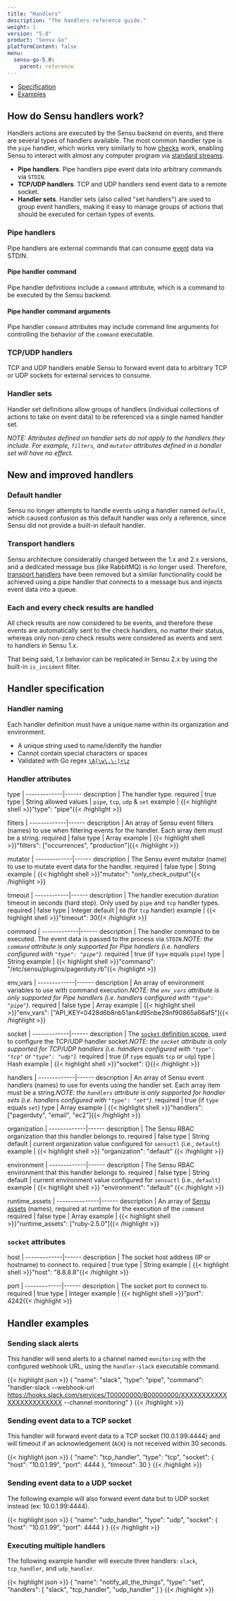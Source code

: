 ```yaml
---
title: "Handlers"
description: "The handlers reference guide."
weight: 1
version: "5.0"
product: "Sensu Go"
platformContent: false
menu:
  sensu-go-5.0:
    parent: reference
---
```


- [Specification](#handler-specification)
- [Examples](#handler-examples)

## How do Sensu handlers work?

Handlers actions are executed by the Sensu backend on events, and there are
several types of handlers available. The most common handler type is the `pipe`
handler, which works very similarly to how [checks][1] work, enabling Sensu to
interact with almost any computer program via [standard streams][2].

- **Pipe handlers**. Pipe handlers pipe event data into arbitrary commands via
  `STDIN`.
- **TCP/UDP handlers**. TCP and UDP handlers send event data to a remote socket.
- **Handler sets**. Handler sets (also called "set handlers") are used to group
  event handlers, making it easy to manage groups of actions that should be
  executed for certain types of events.

### Pipe handlers

Pipe handlers are external commands that can consume [event][3] data via STDIN.

#### Pipe handler command

Pipe handler definitions include a `command` attribute, which is a command to be
executed by the Sensu backend.

#### Pipe handler command arguments

Pipe handler `command` attributes may include command line arguments for
controlling the behavior of the `command` executable.

### TCP/UDP handlers

TCP and UDP handlers enable Sensu to forward event data to arbitrary TCP or UDP
sockets for external services to consume.

### Handler sets

Handler set definitions allow groups of handlers (individual collections
of actions to take on event data) to be referenced via a single named handler
set.

_NOTE: Attributes defined on handler sets do not apply to the handlers they
include. For example, `filters`, and `mutator` attributes defined 
in a handler set will have no effect._

## New and improved handlers

### Default handler

Sensu no longer attempts to handle events using a handler named `default`, which
caused confusion as this default handler was only a reference, since Sensu did
not provide a built-in default handler.

### Transport handlers

Sensu architecture considerably changed between the 1.x and 2.x versions, and a
dedicated message bus (like RabbitMQ) is no longer used. Therefore, [transport
handlers][5] have been removed but a similar functionality could be achieved
using a pipe handler that connects to a message bus and injects event data into
a queue.

### Each and every check results are handled

All check results are now considered to be events, and therefore these events
are automatically sent to the check handlers, no matter their status, whereas
only non-zero check results were considered as events and sent to handlers in
Sensu 1.x.

That being said, 1.x behavior can be replicated in Sensu 2.x by using the
built-in `is_incident` filter.

## Handler specification

### Handler naming

Each handler definition must have a unique name within its organization and
environment.

* A unique string used to name/identify the handler
* Cannot contain special characters or spaces
* Validated with Go regex [`\A[\w\.\-]+\z`](https://regex101.com/r/zo9mQU/2)

### Handler attributes

type         | 
-------------|------
description  | The handler type.
required     | true
type         | String
allowed values | `pipe`, `tcp`, `udp` & `set`
example      | {{< highlight shell >}}"type": "pipe"{{< /highlight >}}

filters      | 
-------------|------
description  | An array of Sensu event filters (names) to use when filtering events for the handler. Each array item must be a string.
required     | false
type         | Array
example      | {{< highlight shell >}}"filters": ["occurrences", "production"]{{< /highlight >}}

mutator      | 
-------------|------
description  | The Sensu event mutator (name) to use to mutate event data for the handler.
required     | false
type         | String
example      | {{< highlight shell >}}"mutator": "only_check_output"{{< /highlight >}}

timeout     | 
------------|------
description | The handler execution duration timeout in seconds (hard stop). Only used by `pipe` and `tcp` handler types.
required    | false
type        | Integer
default     | `60` (for `tcp` handler)
example     | {{< highlight shell >}}"timeout": 30{{< /highlight >}}

command      | 
-------------|------
description  | The handler command to be executed. The event data is passed to the process via `STDIN`._NOTE: the `command` attribute is only supported for Pipe handlers (i.e. handlers configured with `"type": "pipe"`)._
required     | true (if `type` equals `pipe`)
type         | String
example      | {{< highlight shell >}}"command": "/etc/sensu/plugins/pagerduty.rb"{{< /highlight >}}

env_vars      | 
-------------|------
description  | An array of environment variables to use with command execution._NOTE: the `env_vars` attribute is only supported for Pipe handlers (i.e. handlers configured with `"type": "pipe"`)._
required     | false
type         | Array
example      | {{< highlight shell >}}"env_vars": ["API_KEY=0428d6b8nb51an4d95nbe28nf90865a66af5"]{{< /highlight >}}

socket       | 
-------------|------
description  | The [`socket` definition scope][6], used to configure the TCP/UDP handler socket._NOTE: the `socket` attribute is only supported for TCP/UDP handlers (i.e. handlers configured with `"type": "tcp"` or `"type": "udp"`)._
required     | true (if `type` equals `tcp` or `udp`)
type         | Hash
example      | {{< highlight shell >}}"socket": {}{{< /highlight >}}

handlers     | 
-------------|------
description  | An array of Sensu event handlers (names) to use for events using the handler set. Each array item must be a string._NOTE: the `handlers` attribute is only supported for handler sets (i.e. handlers configured with `"type": "set"`)._
required     | true (if `type` equals `set`)
type         | Array
example      | {{< highlight shell >}}"handlers": ["pagerduty", "email", "ec2"]{{< /highlight >}}

organization | 
-------------|------ 
description  | The Sensu RBAC organization that this handler belongs to.
required     | false 
type         | String
default      | current organization value configured for `sensuctl` (i.e., `default`) 
example      | {{< highlight shell >}}
  "organization": "default"
{{< /highlight >}}

environment  | 
-------------|------ 
description  | The Sensu RBAC environment that this handler belongs to.
required     | false 
type         | String 
default      | current environment value configured for `sensuctl` (i.e., `default`) 
example      | {{< highlight shell >}}
  "environment": "default"
{{< /highlight >}}

runtime_assets | 
---------------|------
description    | An array of [Sensu assets][7] (names), required at runtime for the execution of the `command`
required       | false
type           | Array
example        | {{< highlight shell >}}"runtime_assets": ["ruby-2.5.0"]{{< /highlight >}}

### `socket` attributes

host         | 
-------------|------
description  | The socket host address (IP or hostname) to connect to.
required     | true
type         | String
example      | {{< highlight shell >}}"host": "8.8.8.8"{{< /highlight >}}

port         | 
-------------|------
description  | The socket port to connect to.
required     | true
type         | Integer
example      | {{< highlight shell >}}"port": 4242{{< /highlight >}}

## Handler examples

### Sending slack alerts

This handler will send alerts to a channel named `monitoring` with the
configured webhook URL, using the `handler-slack` executable command.

{{< highlight json >}}
{
  "name": "slack",
  "type": "pipe",
  "command": "handler-slack --webhook-url https://hooks.slack.com/services/T00000000/B00000000/XXXXXXXXXXXXXXXXXXXXXXXX --channel monitoring"
}
{{< /highlight >}}

### Sending event data to a TCP socket

This handler will forward event data to a TCP socket (10.0.1.99:4444) and
will timeout if an acknowledgement (`ACK`) is not received within 30 seconds.

{{< highlight json >}}
{
  "name": "tcp_handler",
  "type": "tcp",
  "socket": {
    "host": "10.0.1.99",
    "port": 4444
  },
  "timeout": 30
}
{{< /highlight >}}

### Sending event data to a UDP socket

The following example will also forward event data but to UDP socket instead
(ex: 10.0.1.99:4444).

{{< highlight json >}}
{
  "name": "udp_handler",
  "type": "udp",
  "socket": {
    "host": "10.0.1.99",
    "port": 4444
  }
}
{{< /highlight >}}

### Executing multiple handlers

The following example handler will execute three handlers: `slack`,
`tcp_handler`, and `udp_handler`.

{{< highlight json >}}
{
  "name": "notify_all_the_things",
  "type": "set",
  "handlers": [
    "slack",
    "tcp_handler",
    "udp_handler"
  ]
}
{{< /highlight >}}

[1]: ../checks/
[2]: https://en.wikipedia.org/wiki/Standard_streams
[3]: ../events/
[4]: ../../../1.2/reference/handlers/#the-default-handler
[5]: ../../../1.2/reference/handlers/#transport-handlers
[6]: #socket-attributes
[7]: ../assets